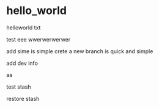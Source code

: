 # hello_world
helloworld
txt


test
eee
wwerwerwerwer


add sime is simple
crete a new branch is quick and simple

add dev info

aa


test stash

restore stash
